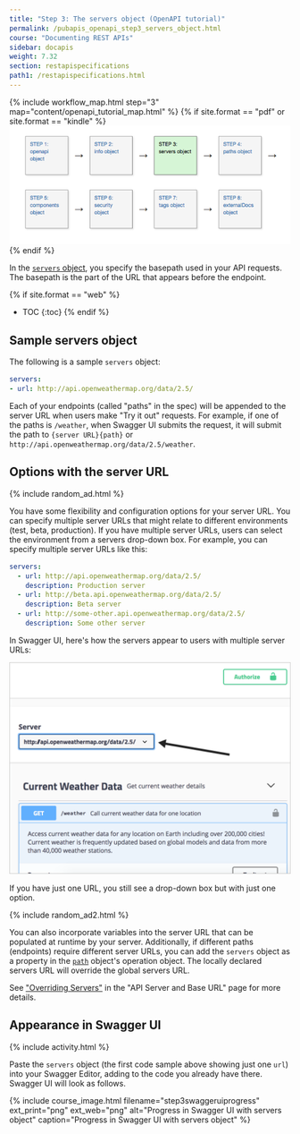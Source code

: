 ```yaml
---
title: "Step 3: The servers object (OpenAPI tutorial)"
permalink: /pubapis_openapi_step3_servers_object.html
course: "Documenting REST APIs"
sidebar: docapis
weight: 7.32
section: restapispecifications
path1: /restapispecifications.html
---
```


{% include workflow_map.html step="3" map="content/openapi_tutorial_map.html"  %}
{% if site.format == "pdf" or site.format == "kindle" %}
<img src="images/openapistep3.png"/>
{% endif %}

In the [`servers` object](https://github.com/OAI/OpenAPI-Specification/blob/master/versions/3.0.1.md#serverObject), you specify the basepath used in your API requests. The basepath is the part of the URL that appears before the endpoint.

{% if site.format == "web" %}
* TOC
{:toc}
{% endif %}

## Sample servers object

The following is a sample `servers` object:

```yaml
servers:
- url: http://api.openweathermap.org/data/2.5/
```

Each of your endpoints (called "paths" in the spec) will be appended to the server URL when users make "Try it out" requests. For example, if one of the paths is `/weather`, when Swagger UI submits the request, it will submit the path to `{server URL}{path}` or `http://api.openweathermap.org/data/2.5/weather`.

## Options with the server URL

{% include random_ad.html %}

You have some flexibility and configuration options for your server URL. You can specify multiple server URLs that might relate to different environments (test, beta, production). If you have multiple server URLs, users can select the environment from a servers drop-down box. For example, you can specify multiple server URLs like this:

```yaml
servers:
  - url: http://api.openweathermap.org/data/2.5/
    description: Production server
  - url: http://beta.api.openweathermap.org/data/2.5/
    description: Beta server
  - url: http://some-other.api.openweathermap.org/data/2.5/
    description: Some other server
```

In Swagger UI, here's how the servers appear to users with multiple server URLs:

<a href="https://idratherbewriting.com/learnapidoc/assets/files/swagger/index.html" class="noExtIcon"><img src="images/openapi_serversurl.png" class="medium" /></a>

If you have just one URL, you still see a drop-down box but with just one option.

{% include random_ad2.html %}

You can also incorporate variables into the server URL that can be populated at runtime by your server. Additionally, if different paths (endpoints) require different server URLs, you can add the `servers` object as a property in the [`path`](pubapis_openapi_step4_paths_object.html) object's operation object. The locally declared servers URL will override the global servers URL.

See ["Overriding Servers"](https://swagger.io/docs/specification/api-host-and-base-path/) in the "API Server and Base URL" page for more details.

## Appearance in Swagger UI

{% include activity.html %}

Paste the `servers` object (the first code sample above showing just one `url`) into your Swagger Editor, adding to the code you already have there. Swagger UI will look as follows.

{% include course_image.html filename="step3swaggeruiprogress" ext_print="png" ext_web="png" alt="Progress in Swagger UI with servers object" caption="Progress in Swagger UI with servers object" %}
